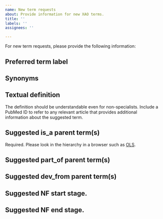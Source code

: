 ```yaml
---
name: New term requests
about: Provide information for new XAO terms.
title: ''
labels: ''
assignees: ''

---
```


For new term requests, please provide the following information:

## Preferred term label



## Synonyms



## Textual definition

The definition should be understandable even for non-specialists. Include a PubMed ID to refer to any relevant article that provides additional information about the suggested term.

## Suggested is_a parent term(s)

Required. Please look in the hierarchy in a browser such as [OLS](http://www.ebi.ac.uk/ols/ontologies/xao).

## Suggested part_of parent term(s)



## Suggested dev_from parent term(s)


## Suggested NF start stage.


## Suggested NF end stage.
